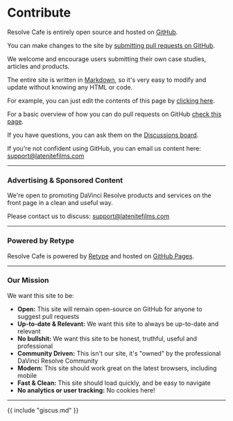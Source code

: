 # Contribute

Resolve Cafe is entirely open source and hosted on [GitHub](https://github.com).

You can make changes to the site by [submitting pull requests on GitHub](https://github.com/CommandPost/ResolveCafe).

We welcome and encourage users submitting their own case studies, articles and products.

The entire site is written in [Markdown](https://www.markdownguide.org), so it's very easy to modify and update without knowing any HTML or code.

For example, you can just edit the contents of this page by [clicking here](https://github.com/CommandPost/ResolveCafe/edit/main/docs/contribute.md).

For a basic overview of how you can do pull requests on GitHub [check this page](https://design-system.service.gov.uk/community/propose-a-content-change-using-github/).

If you have questions, you can ask them on the [Discussions board](https://github.com/CommandPost/ResolveCafe/discussions).

If you're not confident using GitHub, you can email us content here: [support@latenitefilms.com](mailto:support@latenitefilms.com?subject=ResolveCafe)

---

### Advertising & Sponsored Content

We're open to promoting DaVinci Resolve products and services on the front page in a clean and useful way.

Please contact us to discuss: [support@latenitefilms.com](mailto:support@latenitefilms.com?subject=ResolveCafe)

---

### Powered by Retype

Resolve Cafe is powered by [Retype](https://retype.com) and hosted on [GitHub Pages](https://pages.github.com).

---

### Our Mission

We want this site to be:

- **Open:** This site will remain open-source on GitHub for anyone to suggest pull requests
- **Up-to-date & Relevant:** We want this site to always be up-to-date and relevant
- **No bullshit:** We want this site to be honest, truthful, useful and professional
- **Community Driven:** This isn't our site, it's "owned" by the professional DaVinci Resolve Community
- **Modern:** This site should work great on the latest browsers, including mobile
- **Fast & Clean:** This site should load quickly, and be easy to navigate
- **No analytics or user tracking:** No cookies here!

---

{{ include "giscus.md" }}